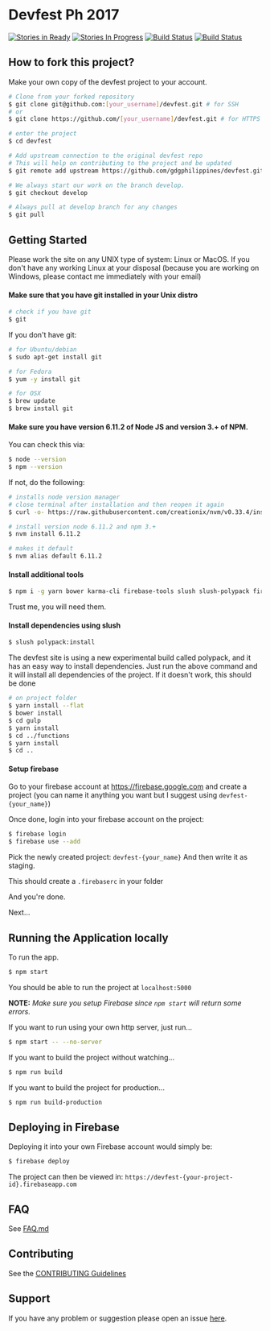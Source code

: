 # Devfest Ph 2017
[![Stories in Ready](https://badge.waffle.io/gdgphilippines/devfest.svg?label=ready&title=Ready)](http://waffle.io/gdgphilippines/devfest)
[![Stories In Progress](https://badge.waffle.io/gdgphilippines/devfest.svg?label=in%20progress&title=In%20Progress)](http://waffle.io/gdgphilippines/devfest)
[![Build Status](https://travis-ci.org/gdgphilippines/devfest.svg?branch=master)](https://travis-ci.org/gdgphilippines/devfest)
[![Build Status](https://travis-ci.org/gdgphilippines/devfest.svg?branch=develop)](https://travis-ci.org/gdgphilippines/devfest)

## How to fork this project?

Make your own copy of the devfest project to your account.

```bash
# Clone from your forked repository
$ git clone git@github.com:[your_username]/devfest.git # for SSH
# or
$ git clone https://github.com/[your_username]/devfest.git # for HTTPS

# enter the project
$ cd devfest

# Add upstream connection to the original devfest repo
# This will help on contributing to the project and be updated
$ git remote add upstream https://github.com/gdgphilippines/devfest.git

# We always start our work on the branch develop.
$ git checkout develop

# Always pull at develop branch for any changes
$ git pull
```

## Getting Started

Please work the site on any UNIX type of system: Linux or MacOS. 
If you don't have any working Linux at your disposal (because you are working on Windows, please contact me immediately with your email)

#### Make sure that you have git installed in your Unix distro
```bash
# check if you have git
$ git 
```

If you don't have git:
```bash
# for Ubuntu/debian
$ sudo apt-get install git 

# for Fedora
$ yum -y install git 

# for OSX
$ brew update
$ brew install git
```

#### Make sure you have version 6.11.2 of Node JS and version 3.+ of NPM.
You can check this via:
```bash
$ node --version
$ npm --version
```

If not, do the following:
```bash
# installs node version manager
# close terminal after installation and then reopen it again
$ curl -o- https://raw.githubusercontent.com/creationix/nvm/v0.33.4/install.sh | bash       

# install version node 6.11.2 and npm 3.+
$ nvm install 6.11.2

# makes it default
$ nvm alias default 6.11.2
```

#### Install additional tools
```bash
$ npm i -g yarn bower karma-cli firebase-tools slush slush-polypack firebase-tools
```
Trust me, you will need them.

#### Install dependencies using slush
```bash
$ slush polypack:install
```
The devfest site is using a new experimental build called polypack, and it has an easy way to install dependencies.
Just run the above command and it will install all dependencies of the project. If it doesn't work, this should be done
```bash
# on project folder
$ yarn install --flat
$ bower install
$ cd gulp
$ yarn install
$ cd ../functions
$ yarn install
$ cd ..
```

#### Setup firebase
Go to your firebase account at https://firebase.google.com and create a project 
(you can name it anything you want but I suggest using `devfest-{your_name}`)

Once done, login into your firebase account on the project:
```bash
$ firebase login
$ firebase use --add
```
Pick the newly created project: `devfest-{your_name}`
And then write it as staging.

This should create a `.firebaserc` in your folder


And you're done.

Next...

## Running the Application locally

To run the app.

```bash
$ npm start
```
You should be able to run the project at `localhost:5000`

**NOTE:** *Make sure you setup Firebase since `npm start` will return some errors.*

If you want to run using your own http server, just run...

```bash
$ npm start -- --no-server
```

If you want to build the project without watching...

```bash
$ npm run build
```

If you want to build the project for production...

```bash
$ npm run build-production
```

## Deploying in Firebase

Deploying it into your own Firebase account would simply be:
```bash
$ firebase deploy
```
The project can then be viewed in: `https://devfest-{your-project-id}.firebaseapp.com`

## FAQ
See [FAQ.md](FAQ.md)

## Contributing
See the [CONTRIBUTING Guidelines](https://github.com/gdgphilippines/devfest/blob/master/CONTRIBUTING.md)

## Support
If you have any problem or suggestion please open an issue [here](https://github.com/gdgphilippines/devfest/issues).
